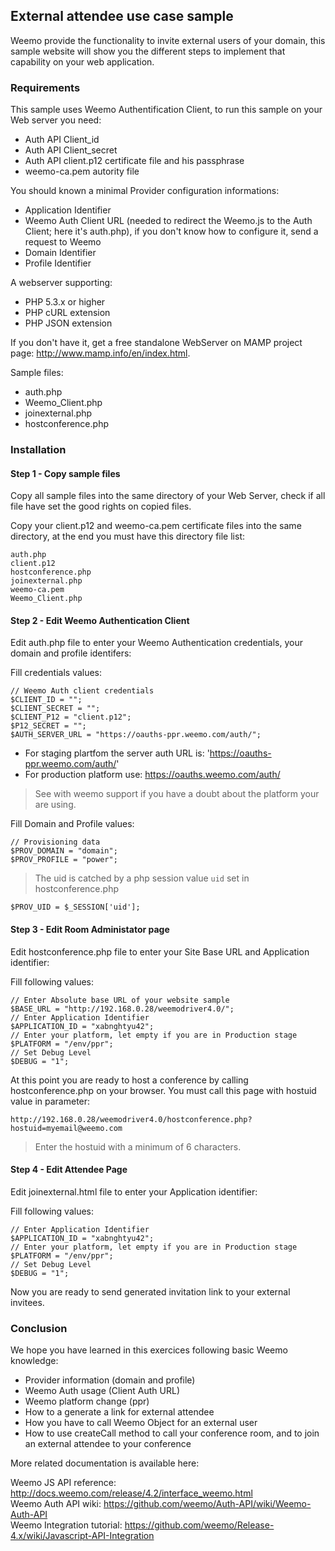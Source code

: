 ## External attendee use case sample

Weemo provide the functionality to invite external users of your domain, this sample website will show you the different steps to implement that capability on your web application.

### Requirements 

This sample uses Weemo Authentification Client, to run this sample on your Web server you need:

- Auth API Client_id
- Auth API Client_secret
- Auth API client.p12 certificate file and his passphrase
- weemo-ca.pem autority file 

You should known a minimal Provider configuration informations:

- Application Identifier
- Weemo Auth Client URL (needed to redirect the Weemo.js to the Auth Client; here it's auth.php), if you don't know how to configure it, send a request to Weemo
- Domain Identifier 
- Profile Identifier

A webserver supporting:

- PHP 5.3.x or higher
- PHP cURL extension
- PHP JSON extension

If you don't have it, get a free standalone WebServer on MAMP project page: <a href="http://www.mamp.info/en/index.html">http://www.mamp.info/en/index.html</a>.

Sample files:

- auth.php
- Weemo_Client.php
- joinexternal.php
- hostconference.php

### Installation

#### Step 1 - Copy sample files
Copy all sample files into the same directory of your Web Server, check if all file have set the good rights on copied files.

Copy your client.p12 and weemo-ca.pem certificate files into the same directory, at the end you must have this directory file list:

```
auth.php
client.p12
hostconference.php
joinexternal.php
weemo-ca.pem
Weemo_Client.php
```

#### Step 2 - Edit Weemo Authentication Client
Edit auth.php file to enter your Weemo Authentication credentials, your domain and profile identifers:

Fill credentials values:

```
// Weemo Auth client credentials
$CLIENT_ID = "";
$CLIENT_SECRET = "";
$CLIENT_P12 = "client.p12";
$P12_SECRET = "";
$AUTH_SERVER_URL = "https://oauths-ppr.weemo.com/auth/";
```

* For staging plartfom the server auth URL is: 'https://oauths-ppr.weemo.com/auth/'  
* For production platform use: https://oauths.weemo.com/auth/

> See with weemo support if you have a doubt about the platform your are using.

Fill Domain and Profile values:

```
// Provisioning data
$PROV_DOMAIN = "domain";
$PROV_PROFILE = "power";
```

> The uid is catched by a php session value ```uid``` set in hostconference.php

```
$PROV_UID = $_SESSION['uid'];
```

#### Step 3 - Edit Room Administator page

Edit hostconference.php file to enter your Site Base URL and Application identifier:

Fill following values:

```
// Enter Absolute base URL of your website sample 
$BASE_URL = "http://192.168.0.28/weemodriver4.0/";
// Enter Application Identifier
$APPLICATION_ID = "xabnghtyu42";
// Enter your platform, let empty if you are in Production stage
$PLATFORM = "/env/ppr";  
// Set Debug Level
$DEBUG = "1";
```

At this point you are ready to host a conference by calling hostconference.php on your browser. You must call this page with hostuid value in parameter:

```
http://192.168.0.28/weemodriver4.0/hostconference.php?hostuid=myemail@weemo.com
```

>Enter the hostuid with a minimum of 6 characters. 

#### Step 4 - Edit Attendee Page

Edit joinexternal.html file to enter your Application identifier:

Fill following values:

```
// Enter Application Identifier
$APPLICATION_ID = "xabnghtyu42";
// Enter your platform, let empty if you are in Production stage
$PLATFORM = "/env/ppr";  
// Set Debug Level
$DEBUG = "1";
```

Now you are ready to send generated invitation link to your external invitees.


### Conclusion

We hope you have learned in this exercices following basic Weemo knowledge:

- Provider information (domain and profile)
- Weemo Auth usage (Client Auth URL)
- Weemo platform change (ppr)
- How to a generate a link for external attendee
- How you have to call Weemo Object for an external user
- How to use createCall method to call your conference room, and to join an external attendee to your conference

More related documentation is available here: 

Weemo JS API reference: <a href="http://docs.weemo.com/release/4.2/interface_weemo.html">http://docs.weemo.com/release/4.2/interface_weemo.html</a><br/>
Weemo Auth API wiki: <a href="https://github.com/weemo/Auth-API/wiki/Weemo-Auth-API">https://github.com/weemo/Auth-API/wiki/Weemo-Auth-API</a><br/>
Weemo Integration tutorial: <a href="https://github.com/weemo/Release-4.x/wiki/Javascript-API-Integration"> https://github.com/weemo/Release-4.x/wiki/Javascript-API-Integration</a><br/>

